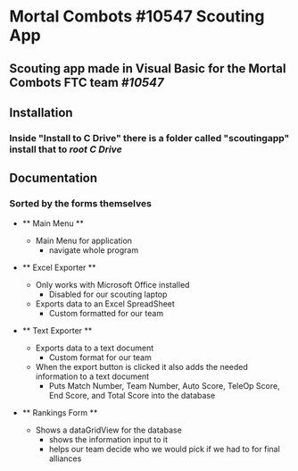 # **Mortal Combots #10547 Scouting App**
## Scouting app made in Visual Basic for the Mortal Combots FTC team _#10547_

## Installation
### Inside "Install to C Drive" there is a folder called "scoutingapp" install that to _root C Drive_

## Documentation

### Sorted by the forms themselves

* ** Main Menu **
  - Main Menu for application
    - navigate whole program

* ** Excel Exporter **
  - Only works with Microsoft Office installed
    - Disabled for our scouting laptop
  - Exports data to an Excel SpreadSheet
    - Custom formatted for our team

* ** Text Exporter **
  - Exports data to a text document
    - Custom format for our team
  - When the export button is clicked it also adds the needed information to a text document
    - Puts Match Number, Team Number, Auto Score, TeleOp Score, End Score, and Total Score into the database
    
* ** Rankings Form **
  - Shows a dataGridView for the database
    - shows the information input to it
    - helps our team decide who we would pick if we had to for final alliances
